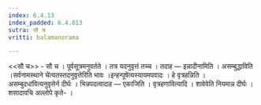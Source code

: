 ```yaml
---
index: 6.4.13
index_padded: 6.4.013
sutra: सौ च
vritti: balamanorama

---
```

<<सौ च>> - सौ च । पूर्वसूत्रमनुवर्तते । तत्र यदनुवृत्तं तच्च । तदाह — इन्नादीनामिति । असम्बुद्धाविति ।सर्वनामस्थाने चे॑त्यतस्तदनुवृत्तेरिति भावः ।इन्हन्पूषे॑त्यस्यायमपवादः । हे वृत्रहन्निति ।असम्बुदधा॑वित्यनुवृत्तेर्न दीर्घः । भिन्नपदत्वादाह — एकाजिति । वृत्रहणावित्यादि । शावेवेति नियमान्न दीर्घः । शसादावचि अल्लोपे कृते- ।